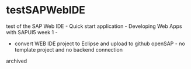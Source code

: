# testSAPWebIDE
test of the SAP Web IDE - Quick start application - Developing Web Apps with SAPUI5 week 1 -

- convert WEB IDE project to Eclipse and upload to github 
  openSAP - no template project and no backend connection 

archived 
